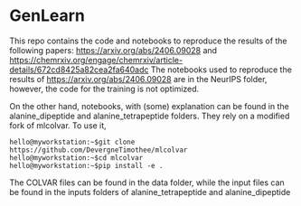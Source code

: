 # GenLearn
This repo contains the code and notebooks to reproduce the results of the  following papers: https://arxiv.org/abs/2406.09028 and https://chemrxiv.org/engage/chemrxiv/article-details/672cd8425a82cea2fa640adc
The notebooks used to reproduce the results of https://arxiv.org/abs/2406.09028 are in the NeurIPS folder, however, the code for the training is not optimized.

On the other hand, notebooks, with (some) explanation can be found in the alanine_dipeptide and alanine_tetrapeptide folders. They rely on a modified fork of mlcolvar. To use it, 
```console
hello@myworkstation:~$git clone https://github.com/DevergneTimothee/mlcolvar
hello@myworkstation:~$cd mlcolvar
hello@myworkstation:~$pip install -e .
```

The COLVAR files can be found in the data folder, while the input files can be found in the inputs folders of alanine_tetrapeptide and alanine_dipeptide

